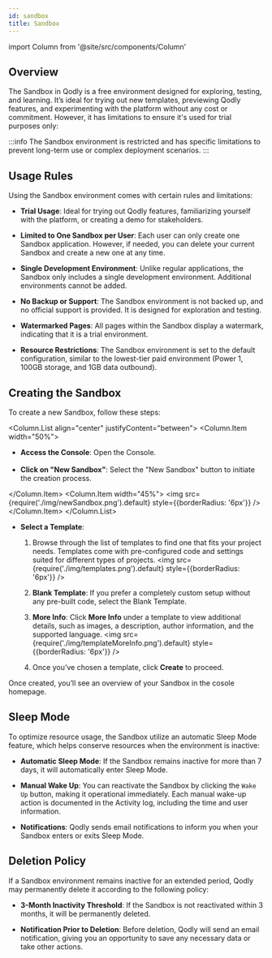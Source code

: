 ```yaml
---
id: sandbox
title: Sandbox
---
```


import Column from '@site/src/components/Column'

## Overview

The Sandbox in Qodly is a free environment designed for exploring, testing, and learning. It’s ideal for trying out new templates, previewing Qodly features, and experimenting with the platform without any cost or commitment. However, it has limitations to ensure it's used for trial purposes only:

:::info
The Sandbox environment is restricted and has specific limitations to prevent long-term use or complex deployment scenarios.
:::

## Usage Rules

Using the Sandbox environment comes with certain rules and limitations:

- **Trial Usage**: Ideal for trying out Qodly features, familiarizing yourself with the platform, or creating a demo for stakeholders.

- **Limited to One Sandbox per User**: Each user can only create one Sandbox application. However, if needed, you can delete your current Sandbox and create a new one at any time.

- **Single Development Environment**: Unlike regular applications, the Sandbox only includes a single development environment. Additional environments cannot be added.

- **No Backup or Support**: The Sandbox environment is not backed up, and no official support is provided. It is designed for exploration and testing.

- **Watermarked Pages**: All pages within the Sandbox display a watermark, indicating that it is a trial environment.

- **Resource Restrictions**: The Sandbox environment is set to the default configuration, similar to the lowest-tier paid environment (Power 1, 100GB storage, and 1GB data outbound).


## Creating the Sandbox

To create a new Sandbox, follow these steps:

<Column.List align="center" justifyContent="between">
    <Column.Item width="50%">
        <ul>
            <li> <strong>Access the Console</strong>: Open the Console.</li> &nbsp;
            <li> <strong>Click on "New Sandbox"</strong>: Select the "New Sandbox" button to initiate the creation process.</li>
        </ul>
    </Column.Item>
    <Column.Item width="45%">
    <img src={require('./img/newSandbox.png').default} style={{borderRadius: '6px'}} />
    </Column.Item>
</Column.List>


- **Select a Template**: 

    1. Browse through the list of templates to find one that fits your project needs. Templates come with pre-configured code and settings suited for different types of projects.
    <img src={require('./img/templates.png').default} style={{borderRadius: '6px'}} />

    2. **Blank Template**: If you prefer a completely custom setup without any pre-built code, select the Blank Template.

    3. **More Info**: Click **More Info** under a template to view additional details, such as images, a description, author information, and the supported language.
    <img src={require('./img/templateMoreInfo.png').default} style={{borderRadius: '6px'}} />

    4. Once you’ve chosen a template, click **Create** to proceed.

Once created, you’ll see an overview of your Sandbox in the cosole homepage.


## Sleep Mode

To optimize resource usage, the Sandbox utilize an automatic Sleep Mode feature, which helps conserve resources when the environment is inactive:

- **Automatic Sleep Mode**: If the Sandbox remains inactive for more than 7 days, it will automatically enter Sleep Mode.

- **Manual Wake Up**: You can reactivate the Sandbox by clicking the `Wake Up` button, making it operational immediately. Each manual wake-up action is documented in the Activity log, including the time and user information.

- **Notifications**: Qodly sends email notifications to inform you when your Sandbox enters or exits Sleep Mode.


## Deletion Policy

If a Sandbox environment remains inactive for an extended period, Qodly may permanently delete it according to the following policy:

- **3-Month Inactivity Threshold**: If the Sandbox is not reactivated within 3 months, it will be permanently deleted.

- **Notification Prior to Deletion**: Before deletion, Qodly will send an email notification, giving you an opportunity to save any necessary data or take other actions.

